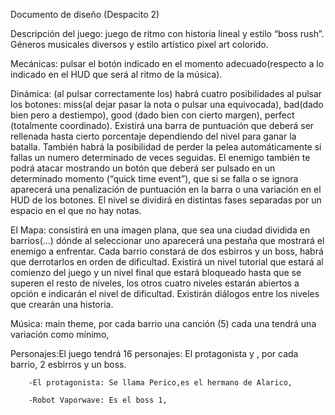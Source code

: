 Documento de diseño (Despacito 2)

Descripción del juego: juego de ritmo con historia lineal  y  estilo “boss rush”.
Géneros musicales diversos y estilo artístico pixel art colorido.

Mecánicas: pulsar el botón indicado en el momento adecuado(respecto a lo indicado en el HUD que será al ritmo de la música).

Dinámica:  (al pulsar correctamente los) habrá cuatro posibilidades al pulsar los botones: miss(al dejar pasar la nota o pulsar una equivocada), bad(dado bien pero a destiempo), good (dado bien con cierto margen), perfect (totalmente coordinado). Existirá una barra de puntuación que deberá ser rellenada hasta cierto porcentaje dependiendo del nivel para ganar la batalla. También habrá la posibilidad de perder la pelea automáticamente si fallas un numero determinado de veces seguidas. El enemigo también te podrá atacar mostrando un botón que deberá ser pulsado en un determinado momento (“quick time event”), que si se falla o se ignora aparecerá una penalización de puntuación en la barra o una variación en el HUD de los botones.
El nivel se dividirá en distintas fases separadas por un espacio en el que no hay notas.


El Mapa: consistirá en una imagen plana, que sea una ciudad dividida en barrios(…) dónde al seleccionar uno aparecerá una pestaña que mostrará el enemigo a enfrentar. Cada barrio constará de dos esbirros y un boss, habrá que derrotarlos en orden de dificultad. Existirá un nivel tutorial que estará al comienzo del juego y un nivel final que estará bloqueado hasta que se superen el resto de niveles, los otros cuatro niveles estarán abiertos a opción e indicarán el nivel de dificultad. Existirán diálogos entre los niveles que crearán una historia.

Música: main theme, por cada barrio una canción (5) cada una tendrá una variación como mínimo, 

Personajes:El juego tendrá 16 personajes: El protagonista y , por cada barrio, 2 esbirros y un boss.
	
		-El protagonista: Se llama Perico,es el hermano de Alarico,
		
		-Robot Vaporwave: Es el boss 1,

					

						